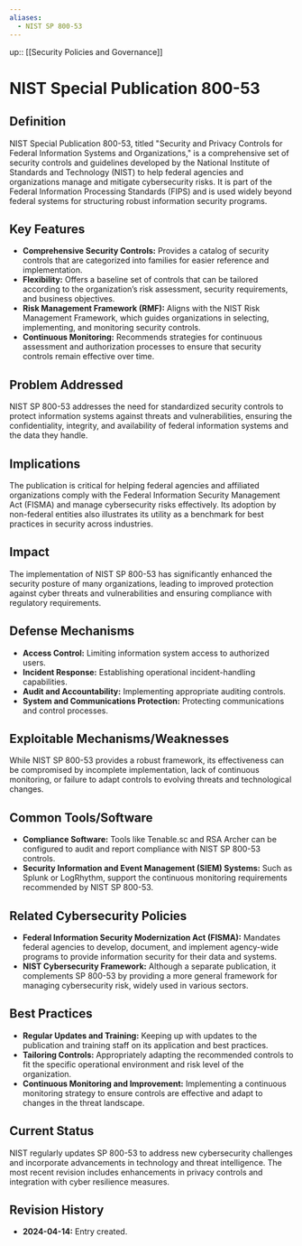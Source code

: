 ```yaml
---
aliases:
  - NIST SP 800-53
---
```

up:: [[Security Policies and Governance]]
# NIST Special Publication 800-53

## Definition

NIST Special Publication 800-53, titled "Security and Privacy Controls for Federal Information Systems and Organizations," is a comprehensive set of security controls and guidelines developed by the National Institute of Standards and Technology (NIST) to help federal agencies and organizations manage and mitigate cybersecurity risks. It is part of the Federal Information Processing Standards (FIPS) and is used widely beyond federal systems for structuring robust information security programs.

## Key Features

- **Comprehensive Security Controls:** Provides a catalog of security controls that are categorized into families for easier reference and implementation.
- **Flexibility:** Offers a baseline set of controls that can be tailored according to the organization’s risk assessment, security requirements, and business objectives.
- **Risk Management Framework (RMF):** Aligns with the NIST Risk Management Framework, which guides organizations in selecting, implementing, and monitoring security controls.
- **Continuous Monitoring:** Recommends strategies for continuous assessment and authorization processes to ensure that security controls remain effective over time.

## Problem Addressed

NIST SP 800-53 addresses the need for standardized security controls to protect information systems against threats and vulnerabilities, ensuring the confidentiality, integrity, and availability of federal information systems and the data they handle.

## Implications

The publication is critical for helping federal agencies and affiliated organizations comply with the Federal Information Security Management Act (FISMA) and manage cybersecurity risks effectively. Its adoption by non-federal entities also illustrates its utility as a benchmark for best practices in security across industries.

## Impact

The implementation of NIST SP 800-53 has significantly enhanced the security posture of many organizations, leading to improved protection against cyber threats and vulnerabilities and ensuring compliance with regulatory requirements.

## Defense Mechanisms

- **Access Control:** Limiting information system access to authorized users.
- **Incident Response:** Establishing operational incident-handling capabilities.
- **Audit and Accountability:** Implementing appropriate auditing controls.
- **System and Communications Protection:** Protecting communications and control processes.

## Exploitable Mechanisms/Weaknesses

While NIST SP 800-53 provides a robust framework, its effectiveness can be compromised by incomplete implementation, lack of continuous monitoring, or failure to adapt controls to evolving threats and technological changes.

## Common Tools/Software

- **Compliance Software:** Tools like Tenable.sc and RSA Archer can be configured to audit and report compliance with NIST SP 800-53 controls.
- **Security Information and Event Management (SIEM) Systems:** Such as Splunk or LogRhythm, support the continuous monitoring requirements recommended by NIST SP 800-53.

## Related Cybersecurity Policies

- **Federal Information Security Modernization Act (FISMA):** Mandates federal agencies to develop, document, and implement agency-wide programs to provide information security for their data and systems.
- **NIST Cybersecurity Framework:** Although a separate publication, it complements SP 800-53 by providing a more general framework for managing cybersecurity risk, widely used in various sectors.

## Best Practices

- **Regular Updates and Training:** Keeping up with updates to the publication and training staff on its application and best practices.
- **Tailoring Controls:** Appropriately adapting the recommended controls to fit the specific operational environment and risk level of the organization.
- **Continuous Monitoring and Improvement:** Implementing a continuous monitoring strategy to ensure controls are effective and adapt to changes in the threat landscape.

## Current Status

NIST regularly updates SP 800-53 to address new cybersecurity challenges and incorporate advancements in technology and threat intelligence. The most recent revision includes enhancements in privacy controls and integration with cyber resilience measures.

## Revision History

- **2024-04-14:** Entry created.